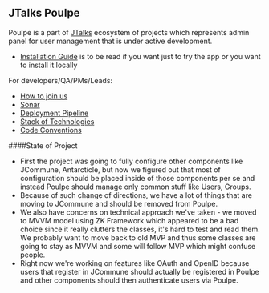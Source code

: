 JTalks Poulpe
---
Poulpe is a part of [JTalks](http://jtalks.org) ecosystem of projects which represents admin panel for user management that is under active development.

* [Installation Guide](docs/installation/general-installation-guide.md) is to be read if you want just to try the app or you want to install it locally

For developers/QA/PMs/Leads:
* [How to join us](http://jtalks.org/display/jtalks/How+to+join+us)
* [Sonar](http://sonar.jtalks.org/dashboard/index/534)
* [Deployment Pipeline](http://ci.jtalks.org/view/Poulpe.%20Pipeline)
* [Stack of Technologies](http://jtalks.org/display/jtalks/Stack+of+technologies)
* [Code Conventions](http://jtalks.org/display/jtalks/Code+Conventions)

####State of Project
 - First the project was going to fully configure other components like JCommune, Antarcticle, but now we figured out that most of configuration should be placed inside of those components per se and instead Poulpe should manage only common stuff like Users, Groups.
 - Because of such change of directions, we have a lot of things that are moving to JCommune and should be removed from Poulpe.
 - We also have concerns on technical approach we've taken - we moved to MVVM model using ZK Framework which appeared to be a bad choice since it really clutters the classes, it's hard to test and read them. We probably want to move back to old MVP and thus some classes are going to stay as MVVM and some will follow MVP which might confuse people.
 - Right now we're working on features like OAuth and OpenID because users that register in JCommune should actually be registered in Poulpe and other components should then authenticate users via Poulpe.